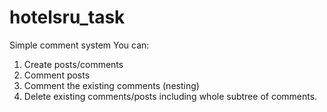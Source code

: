 # hotelsru_task
Simple comment system
You can: <br />
1. Create posts/comments <br />
2. Comment posts <br />
3. Comment the existing comments (nesting) <br />
4. Delete existing comments/posts including whole subtree of comments. <br />

